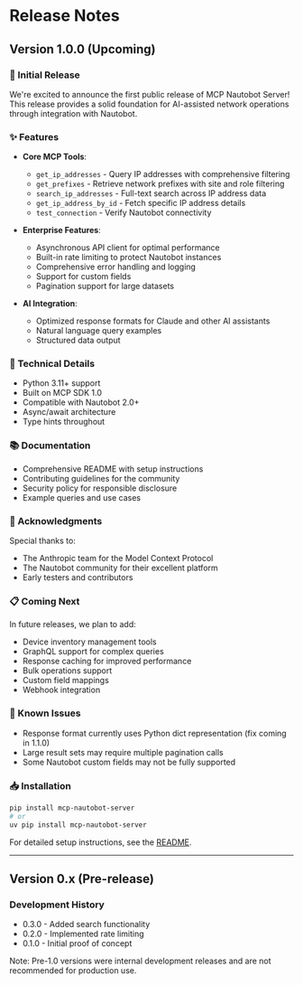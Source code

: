 # Release Notes

## Version 1.0.0 (Upcoming)

### 🎉 Initial Release

We're excited to announce the first public release of MCP Nautobot Server! This release provides a solid foundation for AI-assisted network operations through integration with Nautobot.

### ✨ Features

- **Core MCP Tools**:
  - `get_ip_addresses` - Query IP addresses with comprehensive filtering
  - `get_prefixes` - Retrieve network prefixes with site and role filtering
  - `search_ip_addresses` - Full-text search across IP address data
  - `get_ip_address_by_id` - Fetch specific IP address details
  - `test_connection` - Verify Nautobot connectivity

- **Enterprise Features**:
  - Asynchronous API client for optimal performance
  - Built-in rate limiting to protect Nautobot instances
  - Comprehensive error handling and logging
  - Support for custom fields
  - Pagination support for large datasets

- **AI Integration**:
  - Optimized response formats for Claude and other AI assistants
  - Natural language query examples
  - Structured data output

### 🔧 Technical Details

- Python 3.11+ support
- Built on MCP SDK 1.0
- Compatible with Nautobot 2.0+
- Async/await architecture
- Type hints throughout

### 📚 Documentation

- Comprehensive README with setup instructions
- Contributing guidelines for the community
- Security policy for responsible disclosure
- Example queries and use cases

### 🙏 Acknowledgments

Special thanks to:
- The Anthropic team for the Model Context Protocol
- The Nautobot community for their excellent platform
- Early testers and contributors

### 📋 Coming Next

In future releases, we plan to add:
- Device inventory management tools
- GraphQL support for complex queries
- Response caching for improved performance
- Bulk operations support
- Custom field mappings
- Webhook integration

### 🐛 Known Issues

- Response format currently uses Python dict representation (fix coming in 1.1.0)
- Large result sets may require multiple pagination calls
- Some Nautobot custom fields may not be fully supported

### 📥 Installation

```bash
pip install mcp-nautobot-server
# or
uv pip install mcp-nautobot-server
```

For detailed setup instructions, see the [README](README.md).

---

## Version 0.x (Pre-release)

### Development History

- 0.3.0 - Added search functionality
- 0.2.0 - Implemented rate limiting
- 0.1.0 - Initial proof of concept

Note: Pre-1.0 versions were internal development releases and are not recommended for production use.